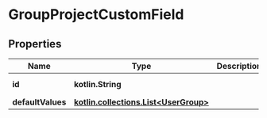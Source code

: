 
# GroupProjectCustomField

## Properties
Name | Type | Description | Notes
------------ | ------------- | ------------- | -------------
**id** | **kotlin.String** |  |  [optional] [readonly]
**defaultValues** | [**kotlin.collections.List&lt;UserGroup&gt;**](UserGroup.md) |  |  [optional]



